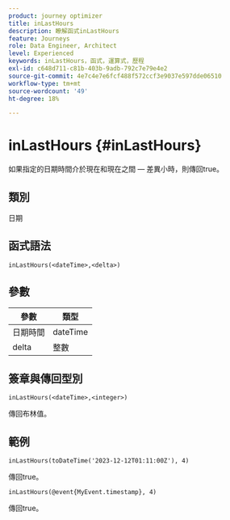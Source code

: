```yaml
---
product: journey optimizer
title: inLastHours
description: 瞭解函式inLastHours
feature: Journeys
role: Data Engineer, Architect
level: Experienced
keywords: inLastHours，函式，運算式，歷程
exl-id: c648d711-c81b-403b-9adb-792c7e79e4e2
source-git-commit: 4e7c4e7e6fcf488f572ccf3e9037e597dde06510
workflow-type: tm+mt
source-wordcount: '49'
ht-degree: 18%

---
```


# inLastHours {#inLastHours}

如果指定的日期時間介於現在和現在之間 — 差異小時，則傳回true。

## 類別

日期

## 函式語法

`inLastHours(<dateTime>,<delta>)`

## 參數

| 參數 | 類型 |
|-----------|------------------|
| 日期時間 | dateTime |
| delta | 整數 |

## 簽章與傳回型別

`inLastHours(<dateTime>,<integer>)`

傳回布林值。

## 範例

`inLastHours(toDateTime('2023-12-12T01:11:00Z'), 4)`

傳回true。

`inLastHours(@event{MyEvent.timestamp}, 4)`

傳回true。
